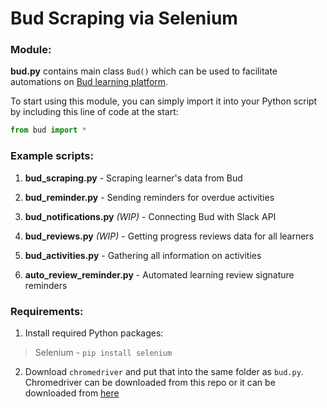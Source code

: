 # Bud Scraping via Selenium

### Module:
**bud.py** contains main class `Bud()` which can be used to facilitate automations on [Bud learning platform](https://web.bud.co.uk/).

To start using this module, you can simply import it into your Python script by including this line of code at the start:

```python
from bud import *
```

### Example scripts: 

1. **bud_scraping.py** - Scraping learner's data from Bud

2. **bud_reminder.py** - Sending reminders for overdue activities

3. **bud_notifications.py** *(WIP)* - Connecting Bud with Slack API

4. **bud_reviews.py** *(WIP)* - Getting progress reviews data for all learners

5. **bud_activities.py** - Gathering all information on activities 

6. **auto_review_reminder.py** - Automated learning review signature reminders

### Requirements:

1. Install required Python packages:

>Selenium - `pip install selenium`

2. Download `chromedriver` and put that into the same folder as `bud.py`. Chromedriver can be downloaded from this repo or it can be downloaded from [here](https://chromedriver.chromium.org/downloads)
